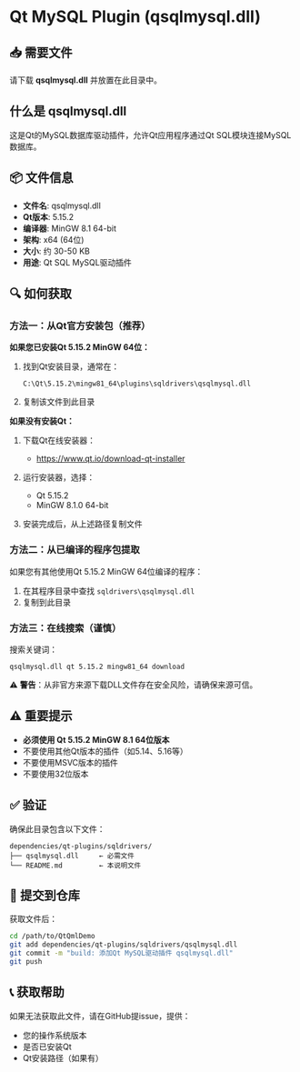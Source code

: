 # Qt MySQL Plugin (qsqlmysql.dll)

## 📥 需要文件

请下载 **qsqlmysql.dll** 并放置在此目录中。

## 什么是 qsqlmysql.dll

这是Qt的MySQL数据库驱动插件，允许Qt应用程序通过Qt SQL模块连接MySQL数据库。

## 📦 文件信息

- **文件名**: qsqlmysql.dll
- **Qt版本**: 5.15.2
- **编译器**: MinGW 8.1 64-bit
- **架构**: x64 (64位)
- **大小**: 约 30-50 KB
- **用途**: Qt SQL MySQL驱动插件

## 🔍 如何获取

### 方法一：从Qt官方安装包（推荐）

**如果您已安装Qt 5.15.2 MinGW 64位：**

1. 找到Qt安装目录，通常在：
   ```
   C:\Qt\5.15.2\mingw81_64\plugins\sqldrivers\qsqlmysql.dll
   ```

2. 复制该文件到此目录

**如果没有安装Qt：**

1. 下载Qt在线安装器：
   - https://www.qt.io/download-qt-installer

2. 运行安装器，选择：
   - Qt 5.15.2
   - MinGW 8.1.0 64-bit

3. 安装完成后，从上述路径复制文件

### 方法二：从已编译的程序包提取

如果您有其他使用Qt 5.15.2 MinGW 64位编译的程序：

1. 在其程序目录中查找 `sqldrivers\qsqlmysql.dll`
2. 复制到此目录

### 方法三：在线搜索（谨慎）

搜索关键词：
```
qsqlmysql.dll qt 5.15.2 mingw81_64 download
```

⚠️ **警告**：从非官方来源下载DLL文件存在安全风险，请确保来源可信。

## ⚠️ 重要提示

- **必须使用 Qt 5.15.2 MinGW 8.1 64位版本**
- 不要使用其他Qt版本的插件（如5.14、5.16等）
- 不要使用MSVC版本的插件
- 不要使用32位版本

## ✅ 验证

确保此目录包含以下文件：
```
dependencies/qt-plugins/sqldrivers/
├── qsqlmysql.dll     ← 必需文件
└── README.md         ← 本说明文件
```

## 🚀 提交到仓库

获取文件后：

```bash
cd /path/to/QtQmlDemo
git add dependencies/qt-plugins/sqldrivers/qsqlmysql.dll
git commit -m "build: 添加Qt MySQL驱动插件 qsqlmysql.dll"
git push
```

## 📞 获取帮助

如果无法获取此文件，请在GitHub提issue，提供：
- 您的操作系统版本
- 是否已安装Qt
- Qt安装路径（如果有）

